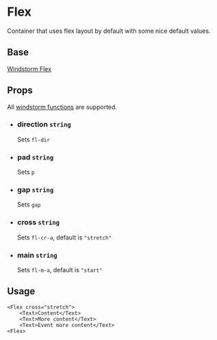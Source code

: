 # Flex

Container that uses flex layout by default with some nice default values.

## Base
[Windstorm Flex](https://axel669.github.io/lib.windstorm/#components-flex)

## Props
All [windstorm functions](https://axel669.github.io/lib.windstorm/#css-shorthands)
are supported.

- ### direction `string`
    Sets `fl-dir`
- ### pad `string`
    Sets `p`
- ### gap `string`
    Sets `gap`
- ### cross `string`
    Sets `fl-cr-a`, default is `"stretch"`
- ### main `string`
    Sets `fl-m-a`, default is `"start"`

## Usage
```svelte
<Flex cross="stretch">
    <Text>Content</Text>
    <Text>More content</Text>
    <Text>Event more content</Text>
<Flex>
```
